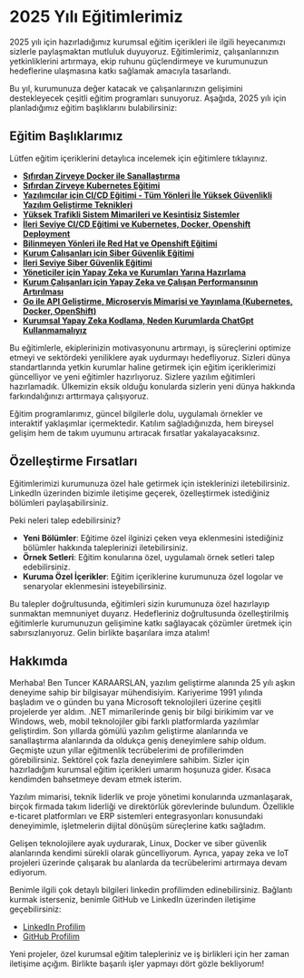 # 2025 Yılı Eğitimlerimiz

2025 yılı için hazırladığımız kurumsal eğitim içerikleri ile ilgili heyecanımızı sizlerle paylaşmaktan mutluluk duyuyoruz. Eğitimlerimiz, çalışanlarınızın yetkinliklerini artırmaya, ekip ruhunu güçlendirmeye ve kurumunuzun hedeflerine ulaşmasına katkı sağlamak amacıyla tasarlandı.

Bu yıl, kurumunuza değer katacak ve çalışanlarınızın gelişimini destekleyecek çeşitli eğitim programları sunuyoruz. Aşağıda, 2025 yılı için planladığımız eğitim başlıklarını bulabilirsiniz:

## Eğitim Başlıklarımız

Lütfen eğitim içeriklerini detaylıca incelemek için eğitimlere tıklayınız.

- **[Sıfırdan Zirveye Docker ile Sanallaştırma](./sifirdan-zirveye-docker-ile-sanallastirma/content.md)**
- **[Sıfırdan Zirveye Kubernetes Eğitimi](./sifirdan-zirveye-kubernetes-egitimi/content.md)**
- **[Yazılımcılar için CI/CD Eğitimi - Tüm Yönleri İle Yüksek Güvenlikli Yazılım Geliştirme Teknikleri](./yazilimcilar-icin-ci-cd-egitimi-tum-yonleri-ile-yuksek-guvenlikli-yazilim-gelistirme-teknikleri/)**
- **[Yüksek Trafikli Sistem Mimarileri ve Kesintisiz Sistemler](./yuksek-trafigi-sistem-mimarileri-ve-kesintisiz-sistemler/)**
- **[İleri Seviye CI/CD Eğitimi ve Kubernetes, Docker, Openshift Deployment](./ileri-seviye-ci-cd-egitimi-kubernetes-docker-openshift-deployment/content.md)**
- **[Bilinmeyen Yönleri ile Red Hat ve Openshift Eğitimi](./bilinmeyen-yonleri-ile-red-hat-ve-openshift-egitimi/content.md)**
- **[Kurum Çalışanları için Siber Güvenlik Eğitimi](./kurum-calisanlari-icin-siber-guvenlik-egitimi/content.md)**
- **[İleri Seviye Siber Güvenlik  Eğitimi](./ileri-seviye-siber-guvenlik-egitimi/content.md)**
- **[Yöneticiler için Yapay Zeka ve Kurumları Yarına Hazırlama](./yoneticiler-icin-yapay-zeka-ve-kurumlari-yarina-hazirlama/)**
- **[Kurum Çalışanları için Yapay Zeka ve Çalışan Performansının Artırılması](./kurum-calisanlari-icin-yapay-zeka-ve-calisan-performansinin-artirilmasi/content.md)**
- **[Go ile API Geliştirme, Microservis Mimarisi ve Yayınlama (Kubernetes, Docker, OpenShift)](./go-ile-api-gelistirme-microservis-mimarisi-ve-yayinlama-kubernetes-docker-openshift/content.md)**
- **[Kurumsal Yapay Zeka Kodlama, Neden Kurumlarda ChatGpt Kullanmamalıyız](./kurumsal-yapay-zeka-kodlama-neden-kurumlarda-chatgpt-kullanmamalıyiz/content.md)**

Bu eğitimlerle, ekiplerinizin motivasyonunu artırmayı, iş süreçlerini optimize etmeyi ve sektördeki yeniliklere ayak uydurmayı hedefliyoruz. Sizleri dünya standartlarında yetkin kurumlar haline getirmek için eğitim içeriklerimizi güncelliyor ve yeni eğitimler hazırlıyoruz. Sizlere yazılım eğitimleri hazırlamadık. Ülkemizin eksik olduğu konularda sizlerin yeni dünya hakkında farkındalığınızı arttırmaya çalışıyoruz.

Eğitim programlarımız, güncel bilgilerle dolu, uygulamalı örnekler ve interaktif yaklaşımlar içermektedir. Katılım sağladığınızda, hem bireysel gelişim hem de takım uyumunu artıracak fırsatlar yakalayacaksınız.

## Özelleştirme Fırsatları

Eğitimlerimizi kurumunuza özel hale getirmek için isteklerinizi iletebilirsiniz. LinkedIn üzerinden bizimle iletişime geçerek, özelleştirmek istediğiniz bölümleri paylaşabilirsiniz.

Peki neleri talep edebilirsiniz?

- **Yeni Bölümler**: Eğitime özel ilginizi çeken veya eklenmesini istediğiniz bölümler hakkında taleplerinizi iletebilirsiniz.
- **Örnek Setleri**: Eğitim konularına özel, uygulamalı örnek setleri talep edebilirsiniz.
- **Kuruma Özel İçerikler**: Eğitim içeriklerine kurumunuza özel logolar ve senaryolar eklenmesini isteyebilirsiniz.

Bu talepler doğrultusunda, eğitimleri sizin kurumunuza özel hazırlayıp sunmaktan memnuniyet duyarız. Hedefleriniz doğrultusunda özelleştirilmiş eğitimlerle kurumunuzun gelişimine katkı sağlayacak çözümler üretmek için sabırsızlanıyoruz. Gelin birlikte başarılara imza atalım!

## Hakkımda

Merhaba! Ben Tuncer KARAARSLAN, yazılım geliştirme alanında 25 yılı aşkın deneyime sahip bir bilgisayar mühendisiyim. Kariyerime 1991 yılında başladım ve o günden bu yana Microsoft teknolojileri üzerine çeşitli projelerde yer aldım. .NET mimarilerinde geniş bir bilgi birikimim var ve Windows, web, mobil teknolojiler gibi farklı platformlarda yazılımlar geliştirdim. Son yıllarda gömülü yazılım geliştirme alanlarında ve sanallaştırma alanlarında da oldukça geniş deneyimlere sahip oldum. Geçmişte uzun yıllar eğitmenlik tecrübelerimi de profillerimden görebilirsiniz. Sektörel çok fazla deneyimlere sahibim. Sizler için hazırladığım kurumsal eğitim içerikleri umarım hoşunuza gider. Kısaca kendimden bahsetmeye devam etmek isterim.

Yazılım mimarisi, teknik liderlik ve proje yönetimi konularında uzmanlaşarak, birçok firmada takım liderliği ve direktörlük görevlerinde bulundum. Özellikle e-ticaret platformları ve ERP sistemleri entegrasyonları konusundaki deneyimimle, işletmelerin dijital dönüşüm süreçlerine katkı sağladım.

Gelişen teknolojilere ayak uydurarak, Linux, Docker ve siber güvenlik alanlarında kendimi sürekli olarak güncelliyorum. Ayrıca, yapay zeka ve IoT projeleri üzerinde çalışarak bu alanlarda da tecrübelerimi artırmaya devam ediyorum.

Benimle ilgili çok detaylı bilgileri linkedin profilimden edinebilirsiniz. Bağlantı kurmak isterseniz, benimle GitHub ve LinkedIn üzerinden iletişime geçebilirsiniz:

- [LinkedIn Profilim](https://www.linkedin.com/in/tuncerkaraarslan/)
- [GitHub Profilim](https://github.com/TuncerKARAARSLAN-VB)

Yeni projeler, özel kurumsal eğitim talepleriniz ve iş birlikleri için her zaman iletişime açığım. Birlikte başarılı işler yapmayı dört gözle bekliyorum!

